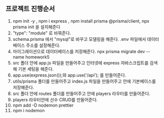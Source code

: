 ## 프로젝트 진행순서

1. npm init -y , npm i express , npm install prisma @prisma/client, npx prisma init 을 설치해준다
2. "type": "module" 로 바꿔준다.
3. schema.prisma 에서 "mysql"로 바꾸고 모델링을 해준다. .env 파일에서 데이터베이스 주소를 설정해준다.
4. 마이그레이션으로 데이터베이스를 저장해준다. npx prisma migrate dev --name homework5
5. src 폴더 안에 app.js 파일을 만들어주고 인터넷에 express 자바스크립트를 검색해 기본 세팅을 해준다.
6. app.use(express.json());와 app.use('/api'); 를 만들어준다.
7. utils/prisma 폴더를 만들어주고 index.js 파일을 만들어주고 안에 기본베이스를 저장해준다.
8. src 폴더 안에 routes 폴더를 만들어주고 안에 players 라우터를 만들어준다.
9. players 라우터안에 선수 CRUD를 만들어준다.
10. npm add -D nodemon prettier
11. npm i nodemon